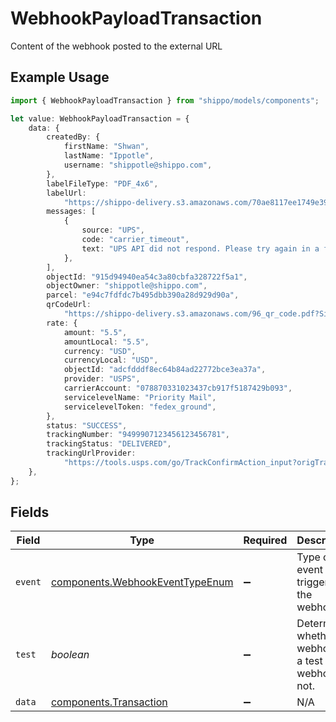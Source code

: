 # WebhookPayloadTransaction

Content of the webhook posted to the external URL

## Example Usage

```typescript
import { WebhookPayloadTransaction } from "shippo/models/components";

let value: WebhookPayloadTransaction = {
    data: {
        createdBy: {
            firstName: "Shwan",
            lastName: "Ippotle",
            username: "shippotle@shippo.com",
        },
        labelFileType: "PDF_4x6",
        labelUrl:
            "https://shippo-delivery.s3.amazonaws.com/70ae8117ee1749e393f249d5b77c45e0.pdf?Signature=vDw1ltcyGveVR1OQoUDdzC43BY8%3D&Expires=1437093830&AWSAccessKeyId=AKIAJTHP3LLFMYAWALIA",
        messages: [
            {
                source: "UPS",
                code: "carrier_timeout",
                text: "UPS API did not respond. Please try again in a few minutes.",
            },
        ],
        objectId: "915d94940ea54c3a80cbfa328722f5a1",
        objectOwner: "shippotle@shippo.com",
        parcel: "e94c7fdfdc7b495dbb390a28d929d90a",
        qrCodeUrl:
            "https://shippo-delivery.s3.amazonaws.com/96_qr_code.pdf?Signature=PEdWrp0mFWAGwJp7FW3b%2FeA2eyY%3D&Expires=1385930652&AWSAccessKeyId=AKIAJTHP3LLFMYAWALIA",
        rate: {
            amount: "5.5",
            amountLocal: "5.5",
            currency: "USD",
            currencyLocal: "USD",
            objectId: "adcfdddf8ec64b84ad22772bce3ea37a",
            provider: "USPS",
            carrierAccount: "078870331023437cb917f5187429b093",
            servicelevelName: "Priority Mail",
            servicelevelToken: "fedex_ground",
        },
        status: "SUCCESS",
        trackingNumber: "9499907123456123456781",
        trackingStatus: "DELIVERED",
        trackingUrlProvider:
            "https://tools.usps.com/go/TrackConfirmAction_input?origTrackNum=9499907123456123456781",
    },
};
```

## Fields

| Field                                                                              | Type                                                                               | Required                                                                           | Description                                                                        |
| ---------------------------------------------------------------------------------- | ---------------------------------------------------------------------------------- | ---------------------------------------------------------------------------------- | ---------------------------------------------------------------------------------- |
| `event`                                                                            | [components.WebhookEventTypeEnum](../../models/components/webhookeventtypeenum.md) | :heavy_minus_sign:                                                                 | Type of event that triggered the webhook.                                          |
| `test`                                                                             | *boolean*                                                                          | :heavy_minus_sign:                                                                 | Determines whether the webhook is a test webhook or not.                           |
| `data`                                                                             | [components.Transaction](../../models/components/transaction.md)                   | :heavy_minus_sign:                                                                 | N/A                                                                                |